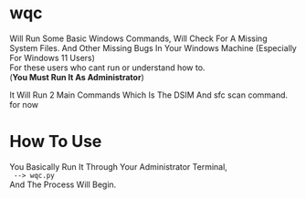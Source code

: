# wqc 
Will Run Some Basic Windows Commands, Will Check For A Missing System Files. And Other Missing Bugs In Your Windows Machine (Especially For Windows 11 Users)  
For these users who cant run or understand how to.  
(**You Must Run It As Administrator**)

It Will Run 2 Main Commands Which Is The DSIM And sfc scan command. for now
# How To Use
You Basically Run It Through Your Administrator Terminal,  
``` --> wqc.py```  
And The Process Will Begin.
